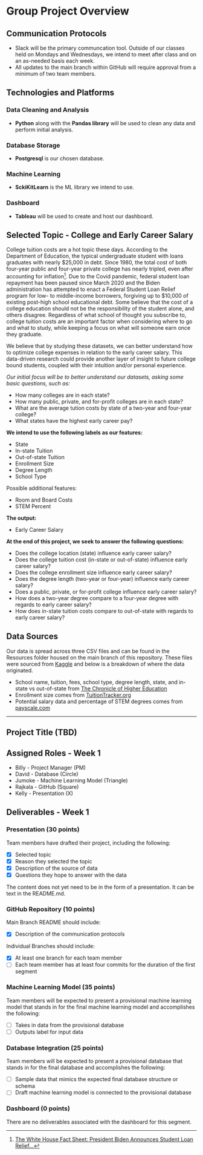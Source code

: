 # Group Project Overview
## Communication Protocols
* Slack will be the primary communcation tool. Outside of our classes held on Mondays and Wednesdays, we intend to meet after class and on an as-needed basis each week. 
* All updates to the main branch within GitHub will require approval from a minimum of two team members. 

## Technologies and Platforms

### Data Cleaning and Analysis
* **Python** along with the **Pandas library** will be used to clean any data and perform initial analysis. 

### Database Storage
* **Postgresql** is our chosen database.

### Machine Learning 
* **SckiKitLearn** is the ML library we intend to use. 

### Dashboard
* **Tableau** will be used to create and host our dashboard. 

## Selected Topic - College and Early Career Salary
College tuition costs are a hot topic these days. According to the Department of Education, the typical undergraduate student with loans graduates with nearly $25,000 in debt. Since 1980, the total cost of both four-year public and four-year private college has nearly tripled, even after accounting for inflation[^1]. Due to the Covid pandemic, federal student loan repayment has been paused since March 2020 and the Biden administration has attempted to enact a Federal Student Loan Relief program for low- to middle-income borrowers, forgiving up to $10,000 of existing post-high school educational debt. Some believe that the cost of a college education should not be the responsibility of the student alone, and others disagree. Regardless of what school of thought you subscribe to, college tuition costs are an important factor when considering where to go and what to study, while keeping a focus on what will someone earn once they graduate.

We believe that by studying these datasets, we can better understand how to optimize college expenses in relation to the early career salary. This data-driven research could provide another layer of insight to future college bound students, coupled with their intuition and/or personal experience. 

_Our initial focus will be to better understand our datasets, asking some basic questions, such as:_
* How many colleges are in each state?
* How many public, private, and for-profit colleges are in each state?
* What are the average tution costs by state of a two-year and four-year college?
* What states have the highest early career pay?

**We intend to use the following labels as our features:**
* State
* In-state Tuition
* Out-of-state Tuition
* Enrollment Size
* Degree Length
* School Type

Possible additional features:
* Room and Board Costs
* STEM Percent

**The output:**
* Early Career Salary

**At the end of this project, we seek to answer the following questions:**
* Does the college location (state) influence early career salary?
* Does the college tuition cost (in-state or out-of-state) influence early career salary?
* Does the college enrollment size influence early career salary?
* Does the degree length (two-year or four-year) influence early career salary?
* Does a public, private, or for-profit college influence early career salary?
* How does a two-year degree compare to a four-year degree with regards to early career salary? 
* How does in-state tuition costs compare to out-of-state with regards to early career salary?

## Data Sources
Our data is spread across three CSV files and can be found in the Resources folder housed on the main branch of this repository. These files were sourced from [Kaggle](https://www.kaggle.com/) and below is a breakdown of where the data originated.
* School name, tuition, fees, school type, degree length, state, and in-state vs out-of-state from [The Chronicle of Higher Education](https://www.chronicle.com/)
* Enrollment size comes from [TuitionTracker.org](https://www.tuitiontracker.org/)
* Potential salary data and percentage of STEM degrees comes from [payscale.com](https://www.payscale.com/)

--------------------------------------------
## Project Title (TBD)

## Assigned Roles - Week 1
* Billy - Project Manager (PM)
* David - Database (Circle)
* Jumoke - Machine Learning Model (Triangle)
* Rajkala - GitHub (Square)
* Kelly - Presentation (X)

## Deliverables - Week 1


### Presentation (30 points)

Team members have drafted their project, including the following:
- [x] Selected topic
- [x] Reason they selected the topic
- [x] Description of the source of data
- [x] Questions they hope to answer with the data

The content does not yet need to be in the form of a presentation. It can be text in the README.md.

### GitHub Repository (10 points)

Main Branch README should include:
- [x] Description of the communication protocols

Individual Branches should include:
- [x] At least one branch for each team member
- [ ] Each team member has at least four commits for the duration of the first segment

### Machine Learning Model (35 points)

Team members will be expected to present a provisional machine learning model that stands in for the final machine learning model and accomplishes the following:
- [ ] Takes in data from the provisional database
- [ ] Outputs label for input data

### Database Integration (25 points)

Team members will be expected to present a provisional database that stands in for the final database and accomplishes the following:
- [ ] Sample data that mimics the expected final database structure or schema
- [ ] Draft machine learning model is connected to the provisional database

### Dashboard (0 points)

There are no deliverables associated with the dashboard for this segment.



[^1]: [The White House Fact Sheet: President Biden Announces Student Loan Relief...](https://www.whitehouse.gov/briefing-room/statements-releases/2022/08/24/fact-sheet-president-biden-announces-student-loan-relief-for-borrowers-who-need-it-most/)